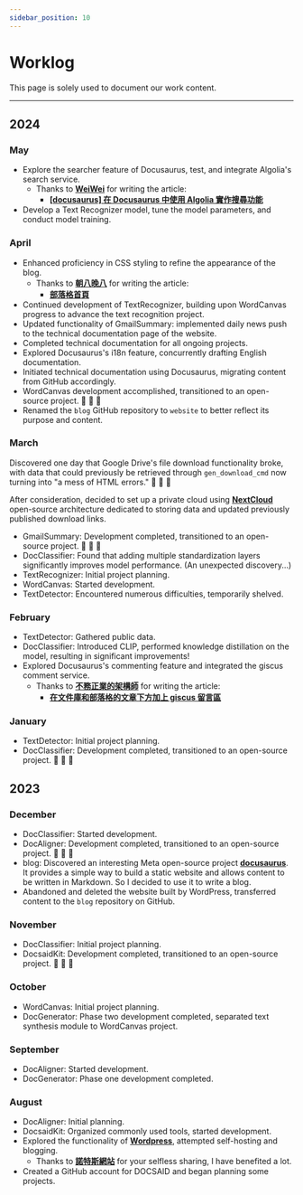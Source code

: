 ```yaml
---
sidebar_position: 10
---
```


# Worklog

This page is solely used to document our work content.

---

## 2024

### May

- Explore the searcher feature of Docusaurus, test, and integrate Algolia's search service.
  - Thanks to [**WeiWei**](https://github.com/WeiYun0912) for writing the article:
    - [**[docusaurus] 在 Docusaurus 中使用 Algolia 實作搜尋功能**](https://wei-docusaurus-vercel.vercel.app/docs/Docusaurus/Algolia)
- Develop a Text Recognizer model, tune the model parameters, and conduct model training.

### April

- Enhanced proficiency in CSS styling to refine the appearance of the blog.
  - Thanks to [**朝八晚八**](https://from8to8.com/) for writing the article:
    - [**部落格首頁**](https://from8to8.com/docs/Website/blog/blog_homepage/)
- Continued development of TextRecognizer, building upon WordCanvas progress to advance the text recognition project.
- Updated functionality of GmailSummary: implemented daily news push to the technical documentation page of the website.
- Completed technical documentation for all ongoing projects.
- Explored Docusaurus's i18n feature, concurrently drafting English documentation.
- Initiated technical documentation using Docusaurus, migrating content from GitHub accordingly.
- WordCanvas development accomplished, transitioned to an open-source project. 🎉 🎉 🎉
- Renamed the `blog` GitHub repository to `website` to better reflect its purpose and content.

### March

Discovered one day that Google Drive's file download functionality broke, with data that could previously be retrieved through `gen_download_cmd` now turning into "a mess of HTML errors." 👻 👻 👻

After consideration, decided to set up a private cloud using [**NextCloud**](https://github.com/nextcloud) open-source architecture dedicated to storing data and updated previously published download links.

- GmailSummary: Development completed, transitioned to an open-source project. 🎉 🎉 🎉
- DocClassifier: Found that adding multiple standardization layers significantly improves model performance. (An unexpected discovery...)
- TextRecognizer: Initial project planning.
- WordCanvas: Started development.
- TextDetector: Encountered numerous difficulties, temporarily shelved.

### February

- TextDetector: Gathered public data.
- DocClassifier: Introduced CLIP, performed knowledge distillation on the model, resulting in significant improvements!
- Explored Docusaurus's commenting feature and integrated the giscus comment service.
  - Thanks to [**不務正業的架構師**](https://ouch1978.github.io/) for writing the article:
    - [**在文件庫和部落格的文章下方加上 giscus 留言區**](https://ouch1978.github.io/docs/docusaurus/customization/add-giscus-to-docusaurus)

### January

- TextDetector: Initial project planning.
- DocClassifier: Development completed, transitioned to an open-source project. 🎉 🎉 🎉

## 2023

### December

- DocClassifier: Started development.
- DocAligner: Development completed, transitioned to an open-source project. 🎉 🎉 🎉
- blog: Discovered an interesting Meta open-source project [**docusaurus**](https://github.com/facebook/docusaurus). It provides a simple way to build a static website and allows content to be written in Markdown. So I decided to use it to write a blog.
- Abandoned and deleted the website built by WordPress, transferred content to the `blog` repository on GitHub.

### November

- DocClassifier: Initial project planning.
- DocsaidKit: Development completed, transitioned to an open-source project. 🎉 🎉 🎉

### October

- WordCanvas: Initial project planning.
- DocGenerator: Phase two development completed, separated text synthesis module to WordCanvas project.

### September

- DocAligner: Started development.
- DocGenerator: Phase one development completed.

### August

- DocAligner: Initial planning.
- DocsaidKit: Organized commonly used tools, started development.
- Explored the functionality of [**Wordpress**](https://wordpress.org/), attempted self-hosting and blogging.
  - Thanks to [**諾特斯網站**](https://notesstartup.com/) for your selfless sharing, I have benefited a lot.
- Created a GitHub account for DOCSAID and began planning some projects.
